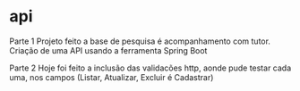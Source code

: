 # api
Parte 1
Projeto feito a base de pesquisa é acompanhamento com tutor. Criação de uma API usando a ferramenta Spring Boot

Parte 2
Hoje foi feito a inclusão das validacões http, aonde pude testar cada uma, nos campos (Listar, Atualizar, Excluir é Cadastrar)
